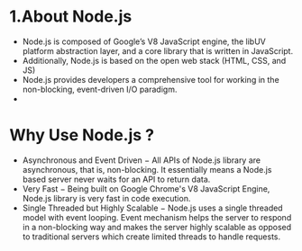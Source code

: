 <h1>1.About Node.js</h1>

<ul>
  <li>Node.js is composed of Google’s V8 JavaScript engine, the libUV platform abstraction layer, and a core library that is written in JavaScript. </li>
  <li>Additionally, Node.js is based on the open web stack (HTML, CSS, and JS)</li>
  <li>Node.js provides developers a comprehensive tool for working in the non-blocking, event-driven I/O paradigm.</li>
  <li></li>
</ul>

<h1>Why Use Node.js ?</h1>

<ul>
  <li>Asynchronous and Event Driven − All APIs of Node.js library are asynchronous, that is, non-blocking. 
  It essentially means a Node.js based server never waits for an API to return data.</li>
  <li>Very Fast − Being built on Google Chrome's V8 JavaScript Engine, Node.js library is very fast in code execution.</li>
  <li>Single Threaded but Highly Scalable − Node.js uses a single threaded model with event looping. 
  Event mechanism helps the server to respond in a non-blocking way and makes the server highly scalable as opposed to traditional servers which create limited threads to handle requests.</li>
</ul>
